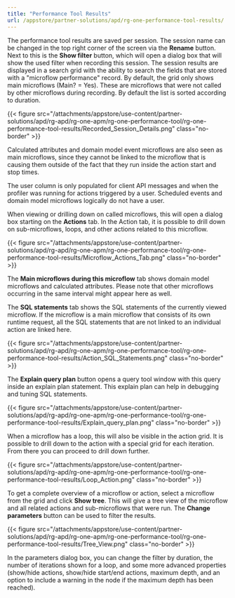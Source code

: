 ```yaml
---
title: "Performance Tool Results"
url: /appstore/partner-solutions/apd/rg-one-performance-tool-results/
---
```

The performance tool results are saved per session. The session name can be changed in the top right corner of the screen via the **Rename** button. Next to this is the **Show filter** button, which will open a dialog box that will show the used filter when recording this session. The session results are displayed in a search grid with the ability to search the fields that are stored with a "microflow performance" record. By default, the grid only shows main microflows (Main? = Yes). These are microflows that were not called by other microflows during recording. By default the list is sorted according to duration. 

{{< figure src="/attachments/appstore/use-content/partner-solutions/apd/rg-apd/rg-one-apm/rg-one-performance-tool/rg-one-performance-tool-results/Recorded_Session_Details.png" class="no-border" >}}

Calculated attributes and domain model event microflows are also seen as main microflows, since they cannot be linked to the microflow that is causing them outside of the fact that they run inside the action start and stop times.

The user column is only populated for client API messages and when the profiler was running for actions triggered by a user. Scheduled events and domain model microflows logically do not have a user.

When viewing or drilling down on called microflows, this will open a dialog box starting on the **Actions** tab. In the Action tab, it is possible to drill down on sub-microflows, loops, and other actions related to this microflow. 

{{< figure src="/attachments/appstore/use-content/partner-solutions/apd/rg-apd/rg-one-apm/rg-one-performance-tool/rg-one-performance-tool-results/Microflow_Actions_Tab.png" class="no-border" >}}

The **Main microflows during this microflow** tab shows domain model microflows and calculated attributes. Please note that other microflows occurring in the same interval might appear here as well.

The **SQL statements** tab shows the SQL statements of the currently viewed microflow. If the microflow is a main microflow that consists of its own runtime request, all the SQL statements that are not linked to an individual action are linked here.

{{< figure src="/attachments/appstore/use-content/partner-solutions/apd/rg-apd/rg-one-apm/rg-one-performance-tool/rg-one-performance-tool-results/Action_SQL_Statements.png" class="no-border" >}} 

The **Explain query plan** button opens a query tool window with this query inside an explain plan statement. This explain plan can help in debugging and tuning SQL statements.

{{< figure src="/attachments/appstore/use-content/partner-solutions/apd/rg-apd/rg-one-apm/rg-one-performance-tool/rg-one-performance-tool-results/Explain_query_plan.png" class="no-border" >}} 

When a microflow has a loop, this will also be visible in the action grid. It is possible to drill down to the action with a special grid for each iteration. From there you can proceed to drill down further.

{{< figure src="/attachments/appstore/use-content/partner-solutions/apd/rg-apd/rg-one-apm/rg-one-performance-tool/rg-one-performance-tool-results/Loop_Action.png" class="no-border" >}}

To get a complete overview of a microflow or action, select a microflow from the grid and click **Show tree**. This will give a tree view of the microflow and all related actions and sub-microflows that were run. The **Change parameters** button can be used to filter the results.

{{< figure src="/attachments/appstore/use-content/partner-solutions/apd/rg-apd/rg-one-apm/rg-one-performance-tool/rg-one-performance-tool-results/Tree_View.png" class="no-border" >}}

In the parameters dialog box, you can change the filter by duration, the number of iterations shown for a loop, and some more advanced properties (show/hide actions, show/hide start/end actions, maximum depth, and an option to include a warning in the node if the maximum depth has been reached).
